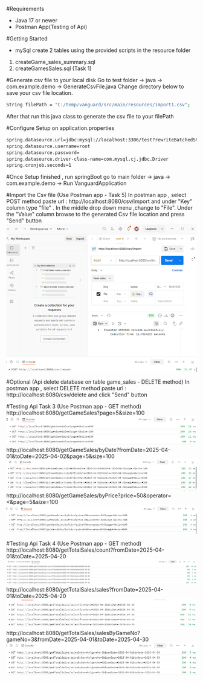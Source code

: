 #Requirements
* Java 17 or newer
* Postman App(Testing of Api)

#Getting Started
* mySql create 2 tables
using the provided scripts in the resource folder
1. createGame_sales_summary.sql 
2. createGamesSales.sql (Task 1)

#Generate csv file to your local disk
Go to test folder  -> java -> com.example.demo -> GenerateCsvFile.java
Change directory below to save your csv file location.
```sh
String filePath = "C:/temp/vanguard/src/main/resources/import1.csv";
```
After that run this java class to generate the csv file to your filePath

#Configure Setup on application.properties
```sh
spring.datasource.url=jdbc:mysql://localhost:3306/test?rewriteBatchedStatements=true
spring.datasource.username=root
spring.datasource.password=
spring.datasource.driver-class-name=com.mysql.cj.jdbc.Driver
spring.cronjob.seconds=1
```

#Once Setup finished , run springBoot
go to main folder -> java -> com.example.demo -> Run VanguardApplication

#Import the Csv file (Use Postman app - Task 5)
In postman app , select POST method paste url : 
http://localhost:8080/csv/import
and under "Key" column type "file" . 
In the middle drop down menu ,change to "File".
Under the "Value" column browse to the generated Csv file location and press "Send" button
![img.png](img.png)

#Optional (Api delete database on table game_sales - DELETE method)
In postman app , select DELETE method paste url : 
http://localhost:8080/csv/delete
and click "Send" button

#Testing Api Task 3 (Use Postman app - GET method)
http://localhost:8080/getGameSales?page=5&size=100
![img_2.png](img_2.png)
http://localhost:8080/getGameSales/byDate?fromDate=2025-04-01&toDate=2025-04-02&page=5&size=100
![img_3.png](img_3.png)
http://localhost:8080/getGameSales/byPrice?price=50&operator=<&page=5&size=100
![img_4.png](img_4.png)

#Testing Api Task 4 (Use Postman app - GET method)
http://localhost:8080/getTotalSales/count?fromDate=2025-04-01&toDate=2025-04-20
![img_5.png](img_5.png)
http://localhost:8080/getTotalSales/sales?fromDate=2025-04-01&toDate=2025-04-20
![img_6.png](img_6.png)
http://localhost:8080/getTotalSales/salesByGameNo?gameNo=3&fromDate=2025-04-01&toDate=2025-04-30
![img_7.png](img_7.png)
